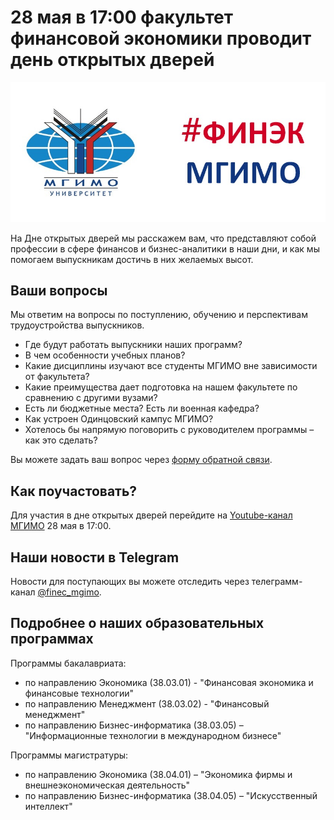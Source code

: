 # 28 мая в 17:00 факультет финансовой экономики проводит день открытых дверей

![](img/front_dash.jpg)

 На Дне открытых дверей мы расскажем вам, что представляют собой профессии в сфере финансов и бизнес-аналитики в наши дни, и как мы помогаем выпускникам достичь в них желаемых высот. 
 
## Ваши вопросы

 Мы ответим на вопросы по поступлению, обучению и перспективам трудоустройства выпускников.

- Где будут работать выпускники наших программ?
- В чем особенности учебных планов?
- Какие дисциплины изучают все студенты МГИМО вне зависимости от факультета?
- Какие преимущества дает подготовка на нашем факультете по сравнению с другими вузами?
- Есть ли бюджетные места? Есть ли военная кафедра?
- Как устроен Одинцовский кампус МГИМО?
- Хотелось бы напрямую поговорить с руководителем программы – как это сделать?

Вы можете задать ваш вопрос через [форму обратной связи](https://forms.gle/eUGnC8ToVkxBZXwC6).

## Как поучастовать?

Для участия в дне открытых дверей перейдите на [Youtube-канал МГИМО](https://www.youtube.com/user/mgimo)
28 мая в 17:00.

## Наши новости в Telegram

Новости для поступающих вы можете отследить через телеграмм-канал 
[@finec_mgimo](http://t.me/finec_mgimo).

## Подробнее о наших образовательных программах

Программы бакалавриата:

- по направлению Экономика (38.03.01) - "Финансовая экономика и финансовые технологии"
- по направлению Менеджмент (38.03.02) - "Финансовый менеджмент"
- по направлению Бизнес-информатика (38.03.05) – "Информационные технологии в международном бизнесе"

Программы магистратуры:

- по направлению Экономика (38.04.01) – "Экономика фирмы и внешнеэкономическая деятельность"
- по направлению Бизнес-информатика (38.04.05) – "Искусственный интеллект"
